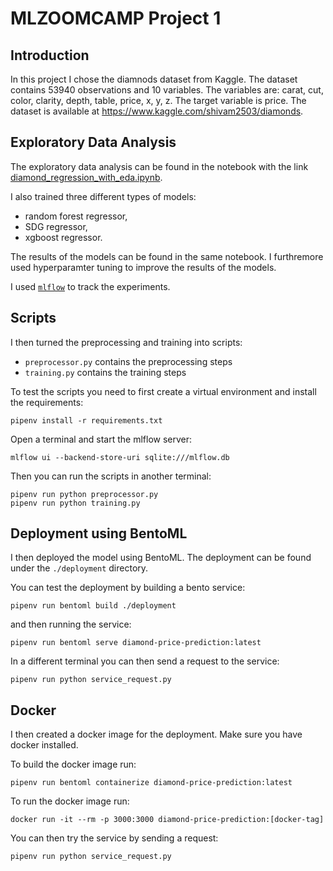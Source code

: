 # MLZOOMCAMP Project 1

## Introduction

In this project I chose the diamnods dataset from Kaggle. The dataset contains 53940 observations and 
10 variables. The variables are: carat, cut, color, clarity, depth, table, price, x, y, z. 
The target variable is price. The dataset is available at https://www.kaggle.com/shivam2503/diamonds.

## Exploratory Data Analysis

The exploratory data analysis can be found in the notebook with the link 
[diamond_regression_with_eda.ipynb](https://github.com/gladomat/mlzoomcamp_project_1/blob/master/diamond_regression_with_eda.ipynb).

I also trained three different types of models: 
* random forest regressor,
* SDG regressor,
* xgboost regressor.

The results of the models can be found in the same notebook. I furthremore used hyperparamter tuning to improve the 
results of the models.

I used [`mlflow`](https://mlflow.org) to track the experiments. 

## Scripts
I then turned the preprocessing and training into scripts:
* `preprocessor.py` contains the preprocessing steps
* `training.py` contains the training steps

To test the scripts you need to first create a virtual environment and install the requirements:
```
pipenv install -r requirements.txt
```
Open a terminal and start the mlflow server:
```
mlflow ui --backend-store-uri sqlite:///mlflow.db
```
Then you can run the scripts in another terminal:
```
pipenv run python preprocessor.py
pipenv run python training.py
```

## Deployment using BentoML
I then deployed the model using BentoML. The deployment can be found under the `./deployment` directory.

You can test the deployment by building a bento service:
```
pipenv run bentoml build ./deployment
```
and then running the service:
```
pipenv run bentoml serve diamond-price-prediction:latest
```

In a different terminal you can then send a request to the service:
```
pipenv run python service_request.py
```

## Docker
I then created a docker image for the deployment. Make sure you have docker installed.

To build the docker image run:
```
pipenv run bentoml containerize diamond-price-prediction:latest
```

To run the docker image run:
```
docker run -it --rm -p 3000:3000 diamond-price-prediction:[docker-tag]
```

You can then try the service by sending a request:
```
pipenv run python service_request.py
```